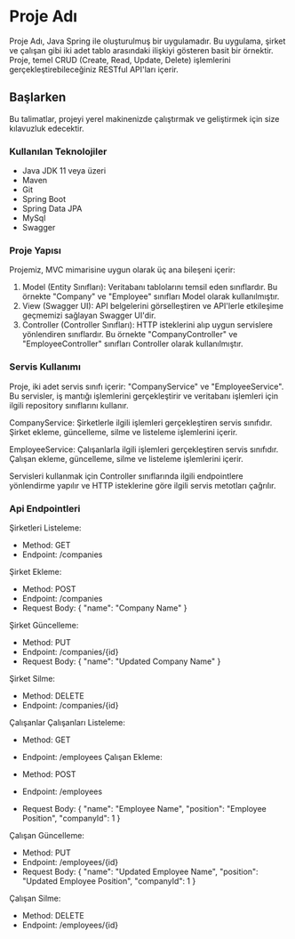 # Proje Adı

Proje Adı, Java Spring ile oluşturulmuş bir uygulamadır. Bu uygulama, şirket ve çalışan gibi iki adet tablo arasındaki ilişkiyi gösteren basit bir örnektir. Proje, temel CRUD (Create, Read, Update, Delete) işlemlerini gerçekleştirebileceğiniz RESTful API'ları içerir.

## Başlarken

Bu talimatlar, projeyi yerel makinenizde çalıştırmak ve geliştirmek için size kılavuzluk edecektir.

### Kullanılan Teknolojiler

- Java JDK 11 veya üzeri
- Maven
- Git
- Spring Boot
- Spring Data JPA
- MySql
- Swagger

### Proje Yapısı

Projemiz, MVC mimarisine uygun olarak üç ana bileşeni içerir:

1. Model (Entity Sınıfları): Veritabanı tablolarını temsil eden sınıflardır. Bu örnekte "Company" ve "Employee" sınıfları Model olarak kullanılmıştır.
2. View (Swagger UI): API belgelerini görselleştiren ve API'lerle etkileşime geçmemizi sağlayan Swagger UI'dir.
3. Controller (Controller Sınıfları): HTTP isteklerini alıp uygun servislere yönlendiren sınıflardır. Bu örnekte "CompanyController" ve "EmployeeController" sınıfları Controller olarak kullanılmıştır.

### Servis Kullanımı

Proje, iki adet servis sınıfı içerir: "CompanyService" ve "EmployeeService". Bu servisler, iş mantığı işlemlerini gerçekleştirir ve veritabanı işlemleri için ilgili repository sınıflarını kullanır.

CompanyService: Şirketlerle ilgili işlemleri gerçekleştiren servis sınıfıdır. Şirket ekleme, güncelleme, silme ve listeleme işlemlerini içerir.

EmployeeService: Çalışanlarla ilgili işlemleri gerçekleştiren servis sınıfıdır. Çalışan ekleme, güncelleme, silme ve listeleme işlemlerini içerir.

Servisleri kullanmak için Controller sınıflarında ilgili endpointlere yönlendirme yapılır ve HTTP isteklerine göre ilgili servis metotları çağrılır.
### Api Endpointleri
Şirketleri Listeleme:

- Method: GET
- Endpoint: /companies

Şirket Ekleme:

- Method: POST
- Endpoint: /companies 
- Request Body:
{
   "name": "Company Name"
}

Şirket Güncelleme:

- Method: PUT
- Endpoint: /companies/{id}
- Request Body: {
  "name": "Updated Company Name"
  }

Şirket Silme:

- Method: DELETE
- Endpoint: /companies/{id}

Çalışanlar
Çalışanları Listeleme:

 - Method: GET
- Endpoint: /employees
Çalışan Ekleme:

- Method: POST
- Endpoint: /employees
- Request Body: {
  "name": "Employee Name",
  "position": "Employee Position",
  "companyId": 1
  }


Çalışan Güncelleme:

- Method: PUT
- Endpoint: /employees/{id}
- Request Body: {
  "name": "Updated Employee Name",
  "position": "Updated Employee Position",
  "companyId": 1
  }

Çalışan Silme:

- Method: DELETE
- Endpoint: /employees/{id}

